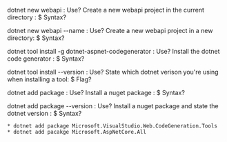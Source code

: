 dotnet new webapi : Use?
Create a new webapi project in the current directory : $ Syntax?  

dotnet new webapi --name <name> : Use?
Create a new webapi project in a new directory: $ Syntax?  

dotnet tool install -g dotnet-aspnet-codegenerator : Use?
Install the dotnet code generator : $ Syntax?

dotnet tool install --version <name> : Use?
State which dotnet verison you're using when installing a tool: $ Flag?

dotnet add package <name> : Use?
Install a nuget package : $ Syntax?

dotnet add package --version : Use?
Install a nuget package and state the dotnet version : $ Syntax?

    * dotnet add package Microsoft.VisualStudio.Web.CodeGeneration.Tools
    * dotnet add pacakge Microsoft.AspNetCore.All
